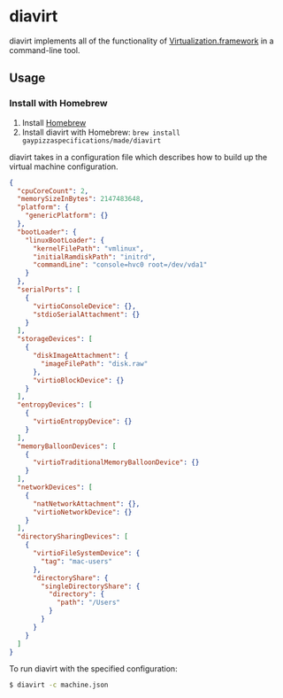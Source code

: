 # diavirt

diavirt implements all of the functionality of [Virtualization.framework](https://developer.apple.com/documentation/virtualization) in a command-line tool.

## Usage

### Install with Homebrew

1. Install [Homebrew](https://brew.sh)
2. Install diavirt with Homebrew: `brew install gaypizzaspecifications/made/diavirt`

diavirt takes in a configuration file which describes how to build up the virtual machine configuration.

```json
{
  "cpuCoreCount": 2,
  "memorySizeInBytes": 2147483648,
  "platform": {
    "genericPlatform": {}
  },
  "bootLoader": {
    "linuxBootLoader": {
      "kernelFilePath": "vmlinux",
      "initialRamdiskPath": "initrd",
      "commandLine": "console=hvc0 root=/dev/vda1"
    }
  },
  "serialPorts": [
    {
      "virtioConsoleDevice": {},
      "stdioSerialAttachment": {}
    }
  ],
  "storageDevices": [
    {
      "diskImageAttachment": {
        "imageFilePath": "disk.raw"
      },
      "virtioBlockDevice": {}
    }
  ],
  "entropyDevices": [
    {
      "virtioEntropyDevice": {}
    }
  ],
  "memoryBalloonDevices": [
    {
      "virtioTraditionalMemoryBalloonDevice": {}
    }
  ],
  "networkDevices": [
    {
      "natNetworkAttachment": {},
      "virtioNetworkDevice": {}
    }
  ],
  "directorySharingDevices": [
    {
      "virtioFileSystemDevice": {
        "tag": "mac-users"
      },
      "directoryShare": {
        "singleDirectoryShare": {
          "directory": {
            "path": "/Users"
          }
        }
      }
    }
  ]
}
```

To run diavirt with the specified configuration:

```sh
$ diavirt -c machine.json
```
